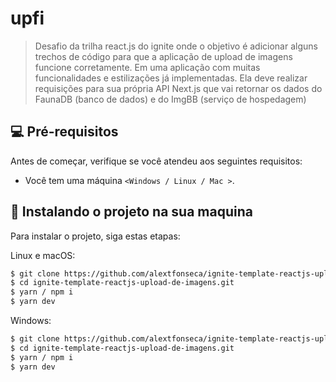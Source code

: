 # upfi



> Desafio da trilha react.js do ignite onde o objetivo é adicionar alguns trechos de código para que a aplicação de upload de imagens funcione corretamente. Em uma aplicação com muitas funcionalidades e estilizações já implementadas. Ela deve realizar requisições para sua própria API Next.js que vai retornar os dados do FaunaDB (banco de dados) e do ImgBB (serviço de hospedagem)

## 💻 Pré-requisitos

Antes de começar, verifique se você atendeu aos seguintes requisitos:

- Você tem uma máquina `<Windows / Linux / Mac >`.

## 🚀 Instalando o projeto na sua maquina

Para instalar o projeto, siga estas etapas:

Linux e macOS:

```bash
$ git clone https://github.com/alextfonseca/ignite-template-reactjs-upload-de-imagens.git
$ cd ignite-template-reactjs-upload-de-imagens.git
$ yarn / npm i
$ yarn dev
```

Windows:

```bash
$ git clone https://github.com/alextfonseca/ignite-template-reactjs-upload-de-imagens.git
$ cd ignite-template-reactjs-upload-de-imagens.git
$ yarn / npm i
$ yarn dev
```


